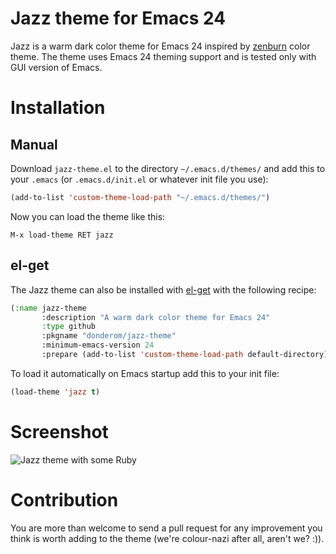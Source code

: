 # Jazz theme for Emacs 24

Jazz is a warm dark color theme for Emacs 24 inspired by [zenburn](https://github.com/bbatsov/zenburn-emacs) color theme.
The theme uses Emacs 24 theming support and is tested only with GUI version of Emacs.

# Installation

## Manual

Download `jazz-theme.el` to the directory `~/.emacs.d/themes/` and add this to your `.emacs` (or `.emacs.d/init.el` or whatever init file you use):

```lisp
(add-to-list 'custom-theme-load-path "~/.emacs.d/themes/")
```

Now you can load the theme like this:

`M-x load-theme RET jazz`

## el-get

The Jazz theme can also be installed with [el-get](https://github.com/dimitri/el-get) with the following recipe:

```lisp
(:name jazz-theme
       :description "A warm dark color theme for Emacs 24"
       :type github
       :pkgname "donderom/jazz-theme"
       :minimum-emacs-version 24
       :prepare (add-to-list 'custom-theme-load-path default-directory))
```

To load it automatically on Emacs startup add this to your init file:

```lisp
(load-theme 'jazz t)
```

# Screenshot

![Jazz theme with some Ruby](http://f.cl.ly/items/3O3v0h2m0r1W2U0a3g0z/screenshot.png)

# Contribution

You are more than welcome to send a pull request for any improvement you think is worth adding to the theme
(we're colour-nazi after all, aren't we? :)).
